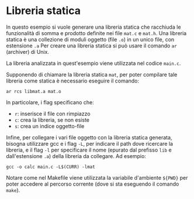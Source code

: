 # Libreria statica

In questo esempio si vuole generare una libreria statica che racchiuda le funzionalità di somma e prodotto definite nei file ``mat.c`` e ``mat.h``.
Una libreria statica è una collezione di moduli oggetto (file ``.o``) in un unico file, con estensione ``.a``
Per creare una libreria statica si può usare il comando ``ar`` (archiver) di Unix.

La libreria analizzata in quest'esempio viene utilizzata nel codice ``main.c``.

Supponendo di chiamare la libreria statica ``mat``, per poter compilare tale libreria come statica è necessario eseguire il comando:

```
ar rcs libmat.a mat.o
```

In particolare, i flag specificano che:

- ``r``: inserisce il file con rimpiazzo
- ``c``: crea la libreria, se non esiste
- ``s``: crea un indice oggetto-file

Infine, per collegare i vari file oggetto con la libreria statica generata, bisogna utilizzare gcc e i  flag ``-L``, per indicare il path dove ricercare la libreria, e il flag ``-l`` per specificare il nome (epurato dal prefisso ``lib`` e dall'estensione ``.a``) della libreria da collegare. Ad esempio:

```
gcc -o calc main.c -L$(CURR) -lmat
```

Notare come nel Makefile viene utilizzata la variabile d'ambiente ``${PWD}`` per poter accedere al percorso corrente (dove si sta eseguendo il comando ``make``).

